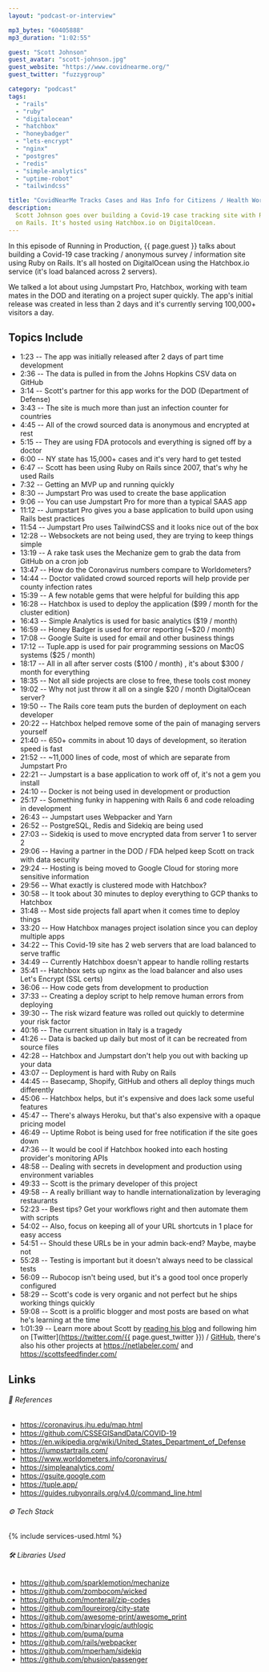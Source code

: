 ```yaml
---
layout: "podcast-or-interview"

mp3_bytes: "60405888"
mp3_duration: "1:02:55"

guest: "Scott Johnson"
guest_avatar: "scott-johnson.jpg"
guest_website: "https://www.covidnearme.org/"
guest_twitter: "fuzzygroup"

category: "podcast"
tags:
  - "rails"
  - "ruby"
  - "digitalocean"
  - "hatchbox"
  - "honeybadger"
  - "lets-encrypt"
  - "nginx"
  - "postgres"
  - "redis"
  - "simple-analytics"
  - "uptime-robot"
  - "tailwindcss"

title: "CovidNearMe Tracks Cases and Has Info for Citizens / Health Workers"
description:
  Scott Johnson goes over building a Covid-19 case tracking site with Ruby
  on Rails. It's hosted using Hatchbox.io on DigitalOcean.
---
```


In this episode of Running in Production, {{ page.guest }} talks about building
a Covid-19 case tracking / anonymous survey / information site using Ruby on
Rails. It's all hosted on DigitalOcean using the Hatchbox.io service (it's
load balanced across 2 servers).

We talked a lot about using Jumpstart Pro, Hatchbox, working with team mates
in the DOD and iterating on a project super quickly. The app's initial release
was created in less than 2 days and it's currently serving 100,000+ visitors a
day.

## Topics Include

- 1:23 -- The app was initially released after 2 days of part time development
- 2:36 -- The data is pulled in from the Johns Hopkins CSV data on GitHub
- 3:14 -- Scott's partner for this app works for the DOD (Department of Defense)
- 3:43 -- The site is much more than just an infection counter for countries
- 4:45 -- All of the crowd sourced data is anonymous and encrypted at rest
- 5:15 -- They are using FDA protocols and everything is signed off by a doctor
- 6:00 -- NY state has 15,000+ cases and it's very hard to get tested
- 6:47 -- Scott has been using Ruby on Rails since 2007, that's why he used Rails
- 7:32 -- Getting an MVP up and running quickly
- 8:30 -- Jumpstart Pro was used to create the base application
- 9:06 -- You can use Jumpstart Pro for more than a typical SAAS app
- 11:12 -- Jumpstart Pro gives you a base application to build upon using Rails best practices
- 11:54 -- Jumpstart Pro uses TailwindCSS and it looks nice out of the box
- 12:28 -- Websockets are not being used, they are trying to keep things simple
- 13:19 -- A rake task uses the Mechanize gem to grab the data from GitHub on a cron job
- 13:47 -- How do the Coronavirus numbers compare to Worldometers?
- 14:44 -- Doctor validated crowd sourced reports will help provide per county infection rates
- 15:39 -- A few notable gems that were helpful for building this app
- 16:28 -- Hatchbox is used to deploy the application ($99 / month for the cluster edition)
- 16:43 -- Simple Analytics is used for basic analytics ($19 / month)
- 16:59 -- Honey Badger is used for error reporting (~$20 / month)
- 17:08 -- Google Suite is used for email and other business things
- 17:12 -- Tuple.app is used for pair programming sessions on MacOS systems ($25 / month)
- 18:17 -- All in all after server costs ($100 / month) , it's about $300 / month for everything
- 18:35 -- Not all side projects are close to free, these tools cost money
- 19:02 -- Why not just throw it all on a single $20 / month DigitalOcean server?
- 19:50 -- The Rails core team puts the burden of deployment on each developer
- 20:22 -- Hatchbox helped remove some of the pain of managing servers yourself
- 21:40 -- 650+ commits in about 10 days of development, so iteration speed is fast
- 21:52 -- ~11,000 lines of code, most of which are separate from Jumpstart Pro
- 22:21 -- Jumpstart is a base application to work off of, it's not a gem you install
- 24:10 -- Docker is not being used in development or production
- 25:17 -- Something funky in happening with Rails 6 and code reloading in development
- 26:43 -- Jumpstart uses Webpacker and Yarn
- 26:52 -- PostgreSQL, Redis and Sidekiq are being used
- 27:03 -- Sidekiq is used to move encrypted data from server 1 to server 2
- 29:06 -- Having a partner in the DOD / FDA helped keep Scott on track with data security
- 29:24 -- Hosting is being moved to Google Cloud for storing more sensitive information
- 29:56 -- What exactly is clustered mode with Hatchbox?
- 30:58 -- It took about 30 minutes to deploy everything to GCP thanks to Hatchbox
- 31:48 -- Most side projects fall apart when it comes time to deploy things
- 33:20 -- How Hatchbox manages project isolation since you can deploy multiple apps
- 34:22 -- This Covid-19 site has 2 web servers that are load balanced to serve traffic
- 34:49 -- Currently Hatchbox doesn't appear to handle rolling restarts
- 35:41 -- Hatchbox sets up nginx as the load balancer and also uses Let's Encrypt (SSL certs)
- 36:06 -- How code gets from development to production
- 37:33 -- Creating a deploy script to help remove human errors from deploying
- 39:30 -- The risk wizard feature was rolled out quickly to determine your risk factor
- 40:16 -- The current situation in Italy is a tragedy
- 41:26 -- Data is backed up daily but most of it can be recreated from source files
- 42:28 -- Hatchbox and Jumpstart don't help you out with backing up your data
- 43:07 -- Deployment is hard with Ruby on Rails
- 44:45 -- Basecamp, Shopify, GitHub and others all deploy things much differently
- 45:06 -- Hatchbox helps, but it's expensive and does lack some useful features
- 45:47 -- There's always Heroku, but that's also expensive with a opaque pricing model
- 46:49 -- Uptime Robot is being used for free notification if the site goes down
- 47:36 -- It would be cool if Hatchbox hooked into each hosting provider's monitoring APIs
- 48:58 -- Dealing with secrets in development and production using environment variables
- 49:33 -- Scott is the primary developer of this project
- 49:58 -- A really brilliant way to handle internationalization by leveraging restaurants
- 52:23 -- Best tips? Get your workflows right and then automate them with scripts
- 54:02 -- Also, focus on keeping all of your URL shortcuts in 1 place for easy access
- 54:51 -- Should these URLs be in your admin back-end? Maybe, maybe not
- 55:28 -- Testing is important but it doesn't always need to be classical tests
- 56:09 -- Rubocop isn't being used, but it's a good tool once properly configured
- 58:29 -- Scott's code is very organic and not perfect but he ships working things quickly
- 59:08 -- Scott is a prolific blogger and most posts are based on what he's learning at the time
- 1:01:39 -- Learn more about Scott by [reading his blog](https://fuzzyblog.io/blog/) and following him on [Twitter](https://twitter.com/{{ page.guest_twitter }}) / [GitHub](https://github.com/fuzzygroup), there's also his other projects at <https://netlabeler.com/> and <https://scottsfeedfinder.com/>

## Links

###### 📄 References

- <https://coronavirus.jhu.edu/map.html>
- <https://github.com/CSSEGISandData/COVID-19>
- <https://en.wikipedia.org/wiki/United_States_Department_of_Defense>
- <https://jumpstartrails.com/>
- <https://www.worldometers.info/coronavirus/>
- <https://simpleanalytics.com/>
- <https://gsuite.google.com>
- <https://tuple.app/>
- <https://guides.rubyonrails.org/v4.0/command_line.html>

###### ⚙️ Tech Stack

{% include services-used.html %}

###### 🛠 Libraries Used

- <https://github.com/sparklemotion/mechanize>
- <https://github.com/zombocom/wicked>
- <https://github.com/monterail/zip-codes>
- <https://github.com/loureirorg/city-state>
- <https://github.com/awesome-print/awesome_print>
- <https://github.com/binarylogic/authlogic>
- <https://github.com/puma/puma>
- <https://github.com/rails/webpacker>
- <https://github.com/mperham/sidekiq>
- <https://github.com/phusion/passenger>
